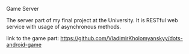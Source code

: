 Game Server

The server part of my final project at the University. It is RESTful web service with usage of asynchronous methods.

link to the game part:
https://github.com/VladimirKholomyanskyy/dots-android-game
